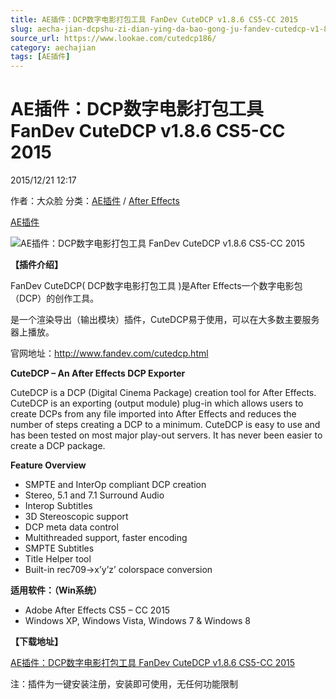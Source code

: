 ```yaml
---
title: AE插件：DCP数字电影打包工具 FanDev CuteDCP v1.8.6 CS5-CC 2015
slug: aecha-jian-dcpshu-zi-dian-ying-da-bao-gong-ju-fandev-cutedcp-v1-8-6-cs5-cc-2015
source_url: https://www.lookae.com/cutedcp186/
category: aechajian
tags: [AE插件]
---
```

# AE插件：DCP数字电影打包工具 FanDev CuteDCP v1.8.6 CS5-CC 2015

2015/12/21 12:17

作者：大众脸
分类：[AE插件](https://www.lookae.com/after-effects/aechajian/) / [After Effects](https://www.lookae.com/after-effects/)

[AE插件](https://www.lookae.com/tag/ae%e6%8f%92%e4%bb%b6/)

![AE插件：DCP数字电影打包工具 FanDev CuteDCP v1.8.6 CS5-CC 2015](https://www.lookae.com/wp-content/uploads/2015/07/CuteDCP.jpg "AE插件：DCP数字电影打包工具 FanDev CuteDCP v1.8.6 CS5-CC 2015-LookAE.com")

**【插件介绍】**

FanDev CuteDCP( DCP数字电影打包工具 )是After Effects一个数字电影包（DCP）的创作工具。

是一个渲染导出（输出模块）插件，CuteDCP易于使用，可以在大多数主要服务器上播放。

官网地址：http://www.fandev.com/cutedcp.html

**CuteDCP – An After Effects DCP Exporter**

CuteDCP is a DCP (Digital Cinema Package) creation tool for After Effects. CuteDCP is an exporting (output module) plug-in which allows users to create DCPs from any file imported into After Effects and reduces the number of steps creating a DCP to a minimum. CuteDCP is easy to use and has been tested on most major play-out servers. It has never been easier to create a DCP package.

**Feature Overview**

* SMPTE and InterOp compliant DCP creation
* Stereo, 5.1 and 7.1 Surround Audio
* Interop Subtitles
* 3D Stereoscopic support
* DCP meta data control
* Multithreaded support, faster encoding
* SMPTE Subtitles
* Title Helper tool
* Built-in rec709->x’y’z’ colorspace conversion

**适用软件：（Win系统）**

* Adobe After Effects CS5 – CC 2015
* Windows XP, Windows Vista, Windows 7 & Windows 8

**【下载地址】**

[AE插件：DCP数字电影打包工具 FanDev CuteDCP v1.8.6 CS5-CC 2015](http://lookae.ctfile.com/file/139081255)

注：插件为一键安装注册，安装即可使用，无任何功能限制
